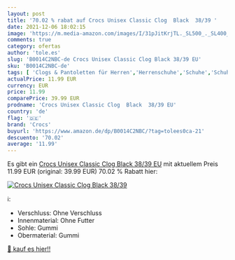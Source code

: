 ```yaml
---
layout: post
title: '70.02 % rabat auf Crocs Unisex Classic Clog  Black  38/39 '
date: 2021-12-06 18:02:15
image: 'https://m.media-amazon.com/images/I/31pJitKrjTL._SL500_._SL400_.jpg'
comments: true
category: ofertas
author: 'tole.es'
slug: 'B0014C2NBC-de Crocs Unisex Classic Clog Black 38/39 EU'
sku: 'B0014C2NBC-de'
tags: [ 'Clogs & Pantoletten für Herren','Herrenschuhe','Schuhe','Schuhe & Handtaschen','Schuhe, Handtaschen & Accessoires','crocs', ]
actualPrice: 11.99 EUR
currency: EUR
price: 11.99
comparePrice: 39.99 EUR
prodname: 'Crocs Unisex Classic Clog  Black  38/39 EU'
country: 'de'
flag: '🇩🇪'
brand: 'Crocs'
buyurl: 'https://www.amazon.de/dp/B0014C2NBC/?tag=tolees0ca-21'
descuento: '70.02'
average: '11.99'
---
```


Es gibt ein [Crocs Unisex Classic Clog  Black  38/39 EU](https://www.amazon.de/dp/B0014C2NBC/?tag=tolees0ca-21) mit aktuellem Preis 11.99 EUR (original: 39.99 EUR) 70.02 % Rabatt hier:

[![Crocs Unisex Classic Clog  Black  38/39 ](https://m.media-amazon.com/images/I/31pJitKrjTL._SL500_._SL400_.jpg)](https://www.amazon.de/dp/B0014C2NBC/?tag=tolees0ca-21)

ℹ️:

- Verschluss: Ohne Verschluss
- Innenmaterial: Ohne Futter
- Sohle: Gummi
- Obermaterial: Gummi

[🛒 kauf es hier!!](https://www.amazon.de/dp/B0014C2NBC/?tag=tolees0ca-21)
